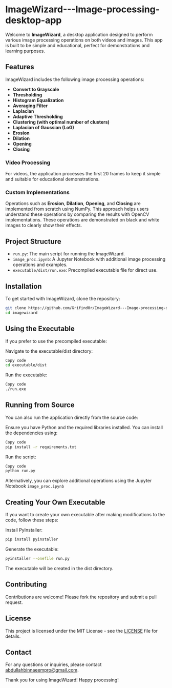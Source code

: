 # ImageWizard---Image-processing-desktop-app

Welcome to **ImageWizard**, a desktop application designed to perform various image processing operations on both videos and images. This app is built to be simple and educational, perfect for demonstrations and learning purposes.

## Features

ImageWizard includes the following image processing operations:

- **Convert to Grayscale**
- **Thresholding**
- **Histogram Equalization**
- **Averaging Filter**
- **Laplacian**
- **Adaptive Thresholding**
- **Clustering (with optimal number of clusters)**
- **Laplacian of Gaussian (LoG)**
- **Erosion**
- **Dilation**
- **Opening**
- **Closing**

### Video Processing

For videos, the application processes the first 20 frames to keep it simple and suitable for educational demonstrations.

### Custom Implementations

Operations such as **Erosion**, **Dilation**, **Opening**, and **Closing** are implemented from scratch using NumPy. This approach helps users understand these operations by comparing the results with OpenCV implementations. These operations are demonstrated on black and white images to clearly show their effects.

## Project Structure

- `run.py`: The main script for running the ImageWizard.
- `image_proc.ipynb`: A Jupyter Notebook with additional image processing operations and examples.
- `executable/dist/run.exe`: Precompiled executable file for direct use.

## Installation

To get started with ImageWizard, clone the repository:

```sh
git clone https://github.com/Grifind0r/ImageWizard---Image-processing-desktop-app.git
cd imagewizard
```
## Using the Executable
If you prefer to use the precompiled executable:

Navigate to the executable/dist directory:
```sh
Copy code
cd executable/dist
```
Run the executable:
```sh
Copy code
./run.exe
```
## Running from Source
You can also run the application directly from the source code:

Ensure you have Python and the required libraries installed. You can install the dependencies using:

```sh
Copy code
pip install -r requirements.txt
```
Run the script:

```sh
Copy code
python run.py
```
Alternatively, you can explore additional operations using the Jupyter Notebook  ```image_proc.ipynb```


## Creating Your Own Executable
If you want to create your own executable after making modifications to the code, follow these steps:

Install PyInstaller:

```sh
pip install pyinstaller
```
Generate the executable:

```sh
pyinstaller --onefile run.py
```
The executable will be created in the dist directory.
## Contributing

Contributions are welcome! Please fork the repository and submit a pull request.

## License

This project is licensed under the MIT License - see the [LICENSE](LICENSE) file for details.

## Contact
For any questions or inquiries, please contact abdullahbinnaeempro@gmail.com.

Thank you for using ImageWizard! Happy processing!
